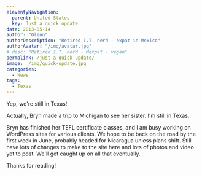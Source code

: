 ```yaml
---
eleventyNavigation:
  parent: United States
  key: Just a quick update
date: 2013-05-14
author: "Glenn"
authorDescription: "Retired I.T. nerd - expat in Mexico"
authorAvatar: "/img/avatar.jpg"
# desc: "Retired I.T. nerd - Mexpat - vegan"
permalink: /just-a-quick-update/
image:  /img/quick-update.jpg
categories:
  - News
tags:
  - Texas
---
```

Yep, we're still in Texas!

Actually, Bryn made a trip to Michigan to see her sister. I'm still in Texas.

Bryn has finished her TEFL certificate classes, and I am busy working on WordPress sites for various clients. We hope to be back on the road by the first week in June, probably headed for Nicaragua unless plans shift. Still have lots of changes to make to the site here and lots of photos and video yet to post. We'll get caught up on all that eventually.

Thanks for reading!
